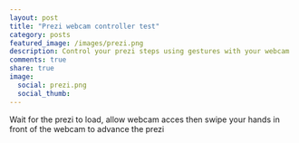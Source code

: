 ```yaml
---
layout: post
title: "Prezi webcam controller test"
category: posts
featured_image: /images/prezi.png
description: Control your prezi steps using gestures with your webcam
comments: true
share: true
image:
  social: prezi.png
  social_thumb: 
---
```




<script src="//code.jquery.com/jquery-1.9.1.min.js"></script>
<script src="//cdnjs.cloudflare.com/ajax/libs/jquery-easing/1.3/jquery.easing.min.js"></script>
<script src="//cdnjs.cloudflare.com/ajax/libs/jquery-mousewheel/3.1.3/jquery.mousewheel.min.js"></script>
<script src="//cdnjs.cloudflare.com/ajax/libs/twitter-bootstrap/2.3.2/js/bootstrap.min.js"></script>
<script src="//cdnjs.cloudflare.com/ajax/libs/fancybox/2.1.4/jquery.fancybox.pack.js"></script>

<script src="/js/prezi_player.js"></script>
<script src="/js/webcam.js"></script>
<script>

var step = 0;
var moving = false;

function next() {
    if (!moving) {
        step += 1;
    	if (step >= player.getStepCount()) step = player.getStepCount() - 1;
        player.toStep(step);
        moving = true;
        setTimeout(function() {
           moving = false; 
        }, 400);
    }
    
}

var init = function() {
    $("body").bind("webcamSwipeLeft", next);
    $("body").bind("webcamSwipeRight", next);
    player.on('statusChange', function() {
        if (player.getStatus() == PreziPlayer.STATUS_CONTENT_READY ) {
          window.initializeWebcamSwiper();
          console.log("initialized");   
        }
    });	
}

window.onload = function () {
    var d=document.createElement('div'), p=document.createElement('script'), pp=document.createElement('script'), incl; 
    incl = function() { 
        d.id="prezi_player_ufnrer-swszq"; 
        pp.innerHTML="var player = new PreziPlayer('"+d.id+"', {preziId: 'ufnrer-swszq', width: '640', height: '450'});"; 
        $('#prezi-container').append(d); 
        $('#prezi-container').append(pp); 
    }; 
    if (!window.PreziPlayer){ 
        p.src="http://prezi.github.io/prezi-player/lib/prezi_player.js"; $('#prezi-container').append(p); p.onload = incl; 
    } 
    else { incl(); }
    init();
}
</script>

<p class="pagination-centered">Wait for the prezi to load, allow webcam acces then swipe your hands in front of the webcam to advance the prezi</p>
<div id="prezi-container"></div>